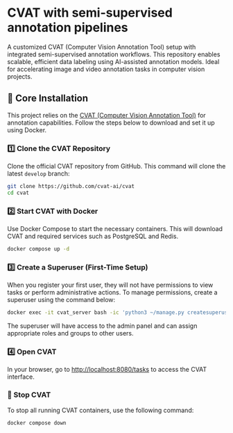 # CVAT with semi-supervised annotation pipelines
A customized CVAT (Computer Vision Annotation Tool) setup with integrated semi-supervised annotation workflows. This repository enables scalable, efficient data labeling using AI-assisted annotation models. Ideal for accelerating image and video annotation tasks in computer vision projects.  

## 🚀 Core Installation

This project relies on the [CVAT (Computer Vision Annotation Tool)](https://www.cvat.ai/) for annotation capabilities. Follow the steps below to download and set it up using Docker.

### 1️⃣ Clone the CVAT Repository

Clone the official CVAT repository from GitHub. This command will clone the latest `develop` branch:

```bash
git clone https://github.com/cvat-ai/cvat
cd cvat
```

### 2️⃣ Start CVAT with Docker

Use Docker Compose to start the necessary containers. This will download CVAT and required services such as PostgreSQL and Redis.

```bash
docker compose up -d
```

### 3️⃣ Create a Superuser (First-Time Setup)

When you register your first user, they will not have permissions to view tasks or perform administrative actions. To manage permissions, create a superuser using the command below:

```bash
docker exec -it cvat_server bash -ic 'python3 ~/manage.py createsuperuser'
```

The superuser will have access to the admin panel and can assign appropriate roles and groups to other users.

### 4️⃣ Open CVAT

In your browser, go to [http://localhost:8080/tasks](http://localhost:8080/tasks) to access the CVAT interface.

### 🛑 Stop CVAT

To stop all running CVAT containers, use the following command:

```bash
docker compose down
```
